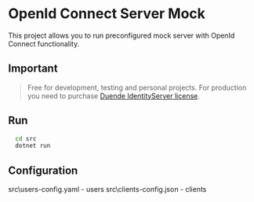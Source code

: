 # OpenId Connect Server Mock

This project allows you to run preconfigured mock server with OpenId Connect functionality.

## Important

> Free for development, testing and personal projects. For production you need to purchase [Duende IdentityServer license](https://duendesoftware.com/products/identityserver).


## Run
 ```sh
   cd src
   dotnet run
   ```
## Configuration

  src\users-config.yaml - users
  src\clients-config.json - clients

